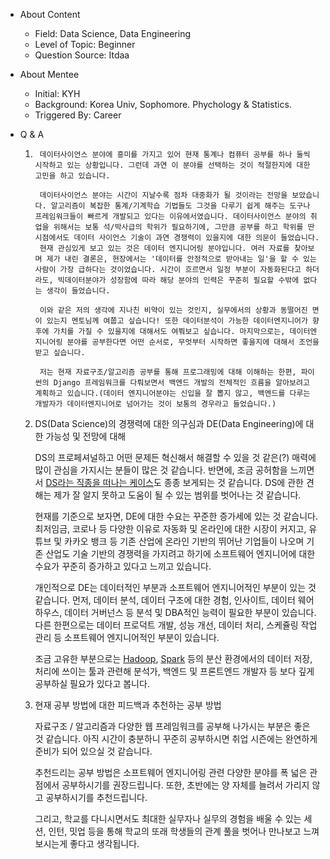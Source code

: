 - About Content
    - Field: Data Science, Data Engineering
    - Level of Topic: Beginner
    - Question Source: Itdaa

- About Mentee
    - Initial: KYH
    - Background: Korea Univ, Sophomore. Phychology & Statistics.
    - Triggered By: Career

- Q & A
    1. ```
        데이터사이언스 분야에 흥미를 가지고 있어 현재 통계나 컴퓨터 공부를 하나 둘씩 시작하고 있는 상황입니다. 그런데 과연 이 분야를 선택하는 것이 적절한지에 대한 고민을 하고 있습니다.

        데이터사이언스 분야는 시간이 지날수록 점차 대중화가 될 것이라는 전망을 보았습니다. 알고리즘이 복잡한 통계/기계학습 기법들도 그것을 다루기 쉽게 해주는 도구나 프레임워크들이 빠르게 개발되고 있다는 이유에서였습니다. 데이터사이언스 분야의 취업을 위해서는 보통 석/박사급의 학위가 필요하기에, 그만큼 공부를 하고 학위를 딴 시점에서도 데이터 사이언스 기술이 과연 경쟁력이 있을지에 대한 의문이 들었습니다.
        현재 관심있게 보고 있는 것은 데이터 엔지니어링 분야입니다. 여러 자료를 찾아보며 제가 내린 결론은, 현장에서는 '데이터를 안정적으로 받아내는 일'을 할 수 있는 사람이 가장 급하다는 것이었습니다. 시간이 흐르면서 일정 부분이 자동화된다고 하더라도, 빅데이터분야가 성장함에 따라 해당 분야의 인력은 꾸준히 필요할 수밖에 없다는 생각이 들었습니다.

        이와 같은 저의 생각에 지나친 비약이 있는 것인지, 실무에서의 상황과 동떨어진 면이 있는지 멘토님께 여쭙고 싶습니다! 또한 데이터분석이 가능한 데이터엔지니어가 향후에 가치를 가질 수 있을지에 대해서도 여쭤보고 싶습니다. 마지막으로는, 데이터엔지니어링 분야를 공부한다면 어떤 순서로, 무엇부터 시작하면 좋을지에 대해서 조언을 받고 싶습니다.

        저는 현재 자료구조/알고리즘 공부를 통해 프로그래밍에 대해 이해하는 한편, 파이썬의 Django 프레임워크를 다뤄보면서 백엔드 개발의 전체적인 흐름을 알아보려고 계획하고 있습니다.(데이터 엔지니어분야는 신입을 잘 뽑지 않고, 백엔드를 다루는 개발자가 데이터엔지니어로 넘어가는 것이 보통의 경우라고 들었습니다.)
        ```

    1. DS(Data Science)의 경쟁력에 대한 의구심과 DE(Data Engineering)에 대한 가능성 및 전망에 대해

        DS의 프로페셔널하고 어떤 문제든 혁신해서 해결할 수 있을 것 같은(?) 매력에 많이 관심을 가지시는 분들이 많은 것 같습니다. 반면에, 조금 공허함을 느끼면서 [DS라는 직종을 떠나는 케이스](https://www.google.com/search?rlz=1C5GCEA_enKR867KR867&ei=0UZrXtjTDM7m-AbLoZqwAw&q=hate+data+science&oq=hate+data+science&gs_l=psy-ab.3..0j0i7i5i30j0i5i30l2j0i8i30.3862.5149..5331...0.3..0.234.1055.0j5j1......0....1..gws-wiz.......0i71j0i67j0i273j0i7i30j0i13.JEI92NV0Zn8&ved=0ahUKEwiYgNfKhpfoAhVOM94KHcuQBjYQ4dUDCAs&uact=5)도 종종 보게되는 것 같습니다. DS에 관한 견해는 제가 잘 알지 못하고 도움이 될 수 있는 범위를 벗어나는 것 같습니다.

        현재를 기준으로 보자면, DE에 대한 수요는 꾸준한 증가세에 있는 것 같습니다. 최저임금, 코로나 등 다양한 이유로 자동화 및 온라인에 대한 시장이 커지고, 유튜브 및 카카오 뱅크 등 기존 산업에 온라인 기반의 뛰어난 기업들이 나오며 기존 산업도 기술 기반의 경쟁력을 가지려고 하기에 소프트웨어 엔지니어에 대한 수요가 꾸준히 증가하고 있다고 느끼고 있습니다.

        개인적으로 DE는 데이터적인 부분과 소프트웨어 엔지니어적인 부분이 있는 것 같습니다. 먼저, 데이터 분석, 데이터 구조에 대한 경험, 인사이트, 데이터 웨어하우스, 데이터 거버넌스 등 분석 및 DBA적인 능력이 필요한 부분이 있습니다. 다른 한편으로는 데이터 프로덕트 개발, 성능 개선, 데이터 처리, 스케쥴링 작업 관리 등 소프트웨어 엔지니어적인 부분이 있습니다. 

        조금 고유한 부분으로는 [Hadoop](https://book.naver.com/bookdb/book_detail.nhn?bid=11662922), [Spark](https://book.naver.com/bookdb/book_detail.nhn?bid=14300380) 등의 분산 환경에서의 데이터 저장, 처리에 쓰이는 툴과 관련해 분석가, 백엔드 및 프론트엔드 개발자 등 보다 깊게 공부하실 필요가 있다고 봅니다.

    2. 현재 공부 방법에 대한 피드백과 추천하는 공부 방법

        자료구조 / 알고리즘과 다양한 웹 프레임워크를 공부해 나가시는 부분은 좋은 것 같습니다. 아직 시간이 충분하니 꾸준히 공부하시면 취업 시즌에는 완연하게 준비가 되어 있으실 것 같습니다. 

        추천드리는 공부 방법은 소프트웨어 엔지니어링 관련 다양한 분야를 폭 넓은 관점에서 공부하시기를 권장드립니다. 또한, 초반에는 양 자체를 늘려서 가리지 않고 공부하시기를 추천드립니다. 

        그리고, 학교를 다니시면서도 최대한 실무자나 실무의 경험을 배울 수 있는 세션, 인턴, 밋업 등을 통해 학교의 또래 학생들의 관계 풀을 벗어나 만나보고 느껴보시는게 좋다고 생각됩니다.